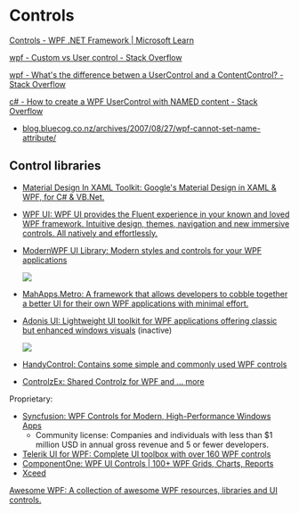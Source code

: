 # Controls
[Controls - WPF .NET Framework | Microsoft Learn](https://learn.microsoft.com/en-us/dotnet/desktop/wpf/controls/?view=netframeworkdesktop-4.8)

[wpf - Custom vs User control - Stack Overflow](https://stackoverflow.com/questions/11247708/custom-vs-user-control)

[wpf - What's the difference betwen a UserControl and a ContentControl? - Stack Overflow](https://stackoverflow.com/questions/18781679/whats-the-difference-betwen-a-usercontrol-and-a-contentcontrol)

[c# - How to create a WPF UserControl with NAMED content - Stack Overflow](https://stackoverflow.com/questions/751325/how-to-create-a-wpf-usercontrol-with-named-content)
- [blog.bluecog.co.nz/archives/2007/08/27/wpf-cannot-set-name-attribute/](http://blog.bluecog.co.nz/archives/2007/08/27/wpf-cannot-set-name-attribute/)

## Control libraries
- [Material Design In XAML Toolkit: Google's Material Design in XAML & WPF, for C# & VB.Net.](https://github.com/MaterialDesignInXAML/MaterialDesignInXamlToolkit)
- [WPF UI: WPF UI provides the Fluent experience in your known and loved WPF framework. Intuitive design, themes, navigation and new immersive controls. All natively and effortlessly.](https://github.com/lepoco/wpfui)
- [ModernWPF UI Library: Modern styles and controls for your WPF applications](https://github.com/Kinnara/ModernWpf)

  ![](https://github.com/Kinnara/ModernWpf/blob/master/docs/images/Controls.Light.png?raw=true)
- [MahApps.Metro: A framework that allows developers to cobble together a better UI for their own WPF applications with minimal effort.](https://github.com/MahApps/MahApps.Metro)
- [Adonis UI: Lightweight UI toolkit for WPF applications offering classic but enhanced windows visuals](https://github.com/benruehl/adonis-ui) (inactive)

  ![](https://github.com/benruehl/adonis-ui/blob/master/docs/img/adonis-demo-switch-color-schemes.gif?raw=true)
- [HandyControl: Contains some simple and commonly used WPF controls](https://github.com/handyOrg/HandyControl)
- [ControlzEx: Shared Controlz for WPF and ... more](https://github.com/ControlzEx/ControlzEx)

Proprietary:
- [Syncfusion: WPF Controls for Modern, High-Performance Windows Apps](https://www.syncfusion.com/wpf-controls)
  - Community license: Companies and individuals with less than $1 million USD in annual gross revenue and 5 or fewer developers.
- [Telerik UI for WPF: Complete UI toolbox with over 160 WPF controls](https://www.telerik.com/products/wpf/overview.aspx)
- [ComponentOne: WPF UI Controls | 100+ WPF Grids, Charts, Reports](https://www.grapecity.com/componentone/wpf-ui-controls)
- [Xceed](https://xceed.com/en/our-products/products/category/ui/wpf)

[Awesome WPF: A collection of awesome WPF resources, libraries and UI controls.](https://github.com/Carlos487/awesome-wpf#ui-controls)